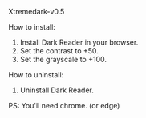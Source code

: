 Xtremedark-v0.5

How to install:
1. Install Dark Reader in your browser.
2. Set the contrast to +50.
3. Set the grayscale to +100.

How to uninstall:
1. Uninstall Dark Reader.

PS: You'll need chrome.
(or edge)
